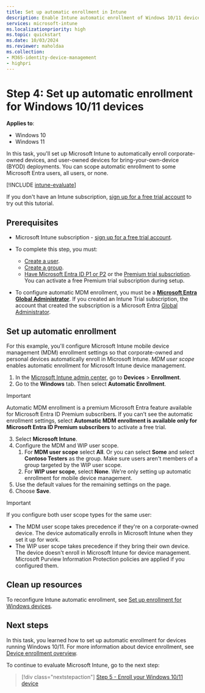 ```yaml
---
title: Set up automatic enrollment in Intune
description: Enable Intune automatic enrollment of Windows 10/11 devices that join or register with your Microsoft Entra ID.
services: microsoft-intune
ms.localizationpriority: high
ms.topic: quickstart
ms.date: 10/03/2024
ms.reviewer: maholdaa
ms.collection:
- M365-identity-device-management
- highpri
---
```


# Step 4: Set up automatic enrollment for Windows 10/11 devices

**Applies to**:

- Windows 10
- Windows 11

In this task, you'll set up Microsoft Intune to automatically enroll corporate-owned devices, and user-owned devices for bring-your-own-device (BYOD) deployments. You can scope automatic enrollment to some Microsoft Entra users, all users, or none.

[!INCLUDE [intune-evaluate](../includes/intune-evaluate.md)]

If you don't have an Intune subscription, [sign up for a free trial account](../fundamentals/free-trial-sign-up.md) to try out this tutorial.

## Prerequisites

- Microsoft Intune subscription - [sign up for a free trial account](../fundamentals/free-trial-sign-up.md).

- To complete this step, you must:
  - [Create a user](../fundamentals/quickstart-create-user.md).
  - [Create a group](../fundamentals/quickstart-create-group.md).
  - [Have Microsoft Entra ID P1 or P2](/azure/active-directory/active-directory-get-started-premium) or the [Premium trial subscription](https://go.microsoft.com/fwlink/?LinkID=816845). You can activate a free Premium trial subscription during setup.

- To configure automatic MDM enrollment, you must be a **[Microsoft Entra Global Administrator](/entra/identity/role-based-access-control/permissions-reference#global-administrator)**. If you created an Intune Trial subscription, the account that created the subscription is a Microsoft Entra [Global Administrator](/entra/identity/role-based-access-control/permissions-reference#global-administrator).

## Set up automatic enrollment

For this example, you'll configure Microsoft Intune mobile device management (MDM) enrollment settings so that corporate-owned and personal devices automatically enroll in Microsoft Intune. *MDM user scope* enables automatic enrollment for Microsoft Intune device management.

1. In the [Microsoft Intune admin center](https://go.microsoft.com/fwlink/?linkid=2109431), go to **Devices** > **Enrollment**.
2. Go to the **Windows** tab. Then select **Automatic Enrollment**.

> [!IMPORTANT]
>  Automatic MDM enrollment is a premium Microsoft Entra feature available for Microsoft Entra ID Premium subscribers. If you can't see the automatic enrollment settings, select **Automatic MDM enrollment is available only for Microsoft Entra ID Premium subscribers** to activate a free trial.

3. Select **Microsoft Intune**.
4. Configure the MDM and WIP user scope.
   1. For **MDM user scope** select **All**. Or you can select **Some** and select **Contoso Testers** as the group. Make sure users aren't members of a group targeted by the WIP user scope.
   2. For **WIP user scope**, select **None**. We're only setting up automatic enrollment for mobile device management.
5. Use the default values for the remaining settings on the page.
6. Choose **Save**.

>[!IMPORTANT]
> If you configure both user scope types for the same user:
> - The MDM user scope takes precedence if they're on a corporate-owned device. The device automatically enrolls in Microsoft Intune when they set it up for work.
> - The WIP user scope takes precedence if they bring their own device. The device doesn't enroll in Microsoft Intune for device management. Microsoft Purview Information Protection policies are applied if you configured them.

## Clean up resources

To reconfigure Intune automatic enrollment, see [Set up enrollment for Windows devices](windows-enroll.md).

## Next steps

In this task, you learned how to set up automatic enrollment for devices running Windows 10/11. For more information about device enrollment, see [Device enrollment overview](../fundamentals/deployment-guide-enrollment.md).

To continue to evaluate Microsoft Intune, go to the next step:

> [!div class="nextstepaction"]
> [Step 5 - Enroll your Windows 10/11 device](quickstart-enroll-windows-device.md)
